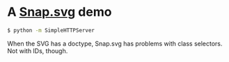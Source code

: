 # A [Snap.svg](http://snapsvg.io/) demo

```sh
$ python -m SimpleHTTPServer
```

When the SVG has a doctype, Snap.svg has problems with class selectors. Not with IDs, though.
